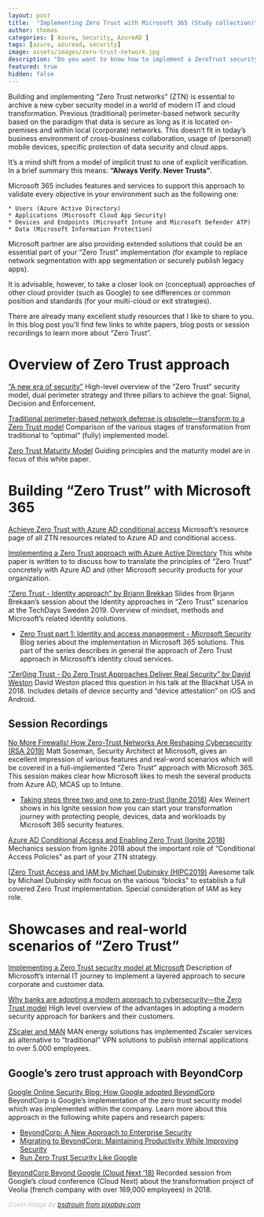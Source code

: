 ```yaml
---
layout: post
title:  "Implementing Zero Trust with Microsoft 365 (Study collection)"
author: thomas
categories: [ Azure, Security, AzureAD ]
tags: [azure, azuread, security]
image: assets/images/zero-trust-network.jpg
description: "Do you want to know how to implement a ZeroTrust security model with Microsoft 365? Take a look on my link collection to learn more about the modern approach to cybersecurity."
featured: true
hidden: false
---
```


Building and implementing “Zero Trust networks” (ZTN) is essential to archive a new cyber security model in a world of modern IT and cloud transformation. Previous (traditional) perimeter-based network security based on the paradigm that data is secure as long as it is located on-premises and within local (corporate) networks. This doesn’t fit in today’s business environment of cross-business collaboration, usage of (personal) mobile devices, specific protection of data security and cloud apps. 

It’s a mind shift from a model of implicit trust to one of explicit verification.
In a brief summary this means: **“Always Verify. Never Trusts”**.

Microsoft 365 includes features and services to support this approach to validate every objective in your environment such as the following one:

	* Users (Azure Active Directory)
	* Applications (Microsoft Cloud App Security)
	* Devices and Endpoints (Microsoft Intune and Microsoft Defender ATP)
	* Data (Microsoft Information Protection)

Microsoft partner are also providing extended solutions that could be an essential part of your “Zero Trust” implementation (for example to replace network segmentation with app segmentation or securely publish legacy apps).

It is advisable, however, to take a closer look on (conceptual) approaches of other cloud provider (such as Google) to see differences or common position and standards (for your multi-cloud or exit strategies).

There are already many excellent study resources that I like to share to you.
In this blog post you’ll find few links to white papers, blog posts or session recordings to learn more about “Zero Trust”.

# Overview of Zero Trust approach
[“A new era of security”](https://query.prod.cms.rt.microsoft.com/cms/api/am/binary/RE3YnRL)
High-level overview of the “Zero Trust” security model, dual perimeter strategy and three pillars to achieve the goal: Signal, Decision and Enforcement.

[Traditional perimeter-based network defense is obsolete—transform to a Zero Trust model](https://www.microsoft.com/security/blog/2019/10/23/perimeter-based-network-defense-transform-zero-trust-model/)
Comparison of the various stages of transformation from traditional to “optimal” (fully) implemented model.

[Zero Trust Maturity Model](https://aka.ms/Zero-Trust-Vision)
Guiding principles and the maturity model are in focus of this white paper.

# Building “Zero Trust” with Microsoft 365
[Achieve Zero Trust with Azure AD conditional access](https://aka.ms/ZeroTrust)
Microsoft’s resource page of all ZTN resources related to Azure AD and conditional access.

[Implementing a Zero Trust approach with Azure Active Directory](https://www.microsoftpartnercommunity.com/atvwr79957/attachments/atvwr79957/Australia_Security_Compliance_Practice/10/1/Implementing-a-Zero-Trust-approach-with-Azure-Active-Directory.pdf)
This white paper is written to to discuss how to translate the principles of “Zero Trust” concretely with Azure AD and other Microsoft security products for your organization.

[“Zero Trust - Identity approach” by Brjann Brekkan](https://www.linkedin.com/posts/brjann-brekkan-0a24a72_identity-and-zero-trust-strategy-techdays-ugcPost-6593043152322605056-elDz)
Slides from Brjann Brekaan’s session about the Identity approaches in “Zero Trust” scenarios at the TechDays Sweden 2019. Overview of mindset, methods and Microsoft’s related identity solutions.

* [Zero Trust part 1: Identity and access management - Microsoft Security](https://www.microsoft.com/security/blog/2018/12/17/zero-trust-part-1-identity-and-access-management/)
Blog series about the implementation in Microsoft 365 solutions. This part of the series describes in general the approach of Zero Trust approach in Microsoft’s identity cloud services.

[“Zer0ing Trust - Do Zero Trust Approaches Deliver Real Security” by David Weston](https://github.com/dwizzzle/Presentations/blob/master/David%20Weston%20-%20Zer0ing%20Trust%20-%20Do%20Zero%20Trust%20Approaches%20Deliver%20Real%20Security.pdf)
David Weston placed this question in his talk at the Blackhat USA in 2018. Includes details of device security and “device attestation” on iOS and Android.

## Session Recordings
[No More Firewalls! How Zero-Trust Networks Are Reshaping Cybersecurity (RSA 2019)](https://www.youtube.com/watch?v=pyyd_OXHucI)
Matt Soseman, Security Architect at Microsoft, gives an excellent impression of various features and real-word scenarios which will be covered in a full-implemented “Zero Trust” approach with Microsoft 365. This session makes clear how Microsoft likes to mesh the several products from Azure AD, MCAS up to Intune.

* [Taking steps three two and one to zero-trust (Ignite 2018)](https://www.youtube.com/watch?v=LLfeuCK7fJ4)
Alex Weinert shows in his Ignite session how you can start your transformation journey with protecting people, devices, data and workloads by Microsoft 365 security features.

[Azure AD Conditional Access and Enabling Zero Trust (Ignite 2018)](https://www.youtube.com/watch?v=XruceejcCKQ)
Mechanics session from Ignite 2018 about the important role of “Conditional Access Policies” as part of your ZTN strategy.

[[Zero Trust Access and IAM by Michael Dubinsky (HIPC2019)](https://www.brighttalk.com/webcast/17685/362278/zero-trust-access-and-iam)
Awesome talk by Michael Dubinsky with focus on the various “blocks” to establish a full covered Zero Trust implementation. Special consideration of  IAM as key role.

# Showcases and real-world scenarios of “Zero Trust”
[Implementing a Zero Trust security model at Microsoft](https://www.microsoft.com/en-us/itshowcase/implementing-a-zero-trust-security-model-at-microsoft)
Description of Microsoft’s internal IT journey to implement a layered approach to secure corporate and customer data.

[Why banks are adopting a modern approach to cybersecurity—the Zero Trust model](https://www.microsoft.com/en-us/microsoft-365/blog/2019/09/18/why-banks-adopt-modern-cybersecurity-zero-trust-model/)
High level overview of the advantages in adopting a modern security approach for bankers and their customers.

[ZScaler and MAN](https://www.youtube.com/watch?v=P0XnqGDdXaA&feature=youtu.be)
MAN energy solutions has implemented Zscaler services as alternative to “traditional” VPN solutions to publish internal applications to over 5.000 employees.

## Google’s zero trust approach with BeyondCorp
[Google Online Security Blog: How Google adopted BeyondCorp](https://security.googleblog.com/2019/06/how-google-adopted-beyondcorp.html)
BeyondCorp is Google’s implementation of the zero trust security model which was implemented within the company. Learn more about this approach in the following white papers and research papers:

* [BeyondCorp: A New Approach to Enterprise Security](https://ai.google/research/pubs/pub43231)
* [Migrating to BeyondCorp: Maintaining Productivity While Improving Security](https://ai.google/research/pubs/pub46134)
*  [Run Zero Trust Security Like Google](https://www.beyondcorp.com/blog/beyondcorp-weekly-52) 

[BeyondCorp Beyond Google (Cloud Next ’18)](https://www.youtube.com/watch?v=ei1CxF1BHh4)
Recorded session from Google’s cloud conference (Cloud Next) about the transformation project of Veolia (french company with over 169,000 employees) in 2018.


<span style="color:silver;font-style:italic;font-size:small">Cover image by [bsdrouin from pixabay.com](https://pixabay.com/photos/network-server-system-2402637/)</span>
